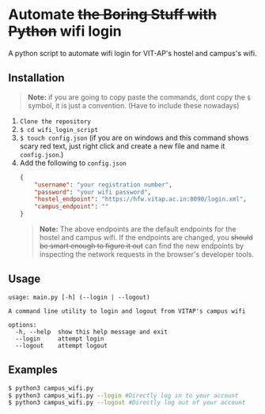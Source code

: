# Automate ~~the Boring Stuff with Python~~ wifi login

A python script to automate wifi login for VIT-AP's hostel and campus's wifi.

## Installation

> **Note:** if you are going to copy paste the commands, dont copy the `$` symbol, it is just a convention. (Have to include these nowadays)

1. `Clone the repository`
2. `$ cd wifi_login_script`
3. `$ touch config.json` (if you are on windows and this command shows scary red text, just right click and create a new file and name it `config.json`.)
5. Add the following to `config.json`
	```json
	{
		"username": "your registration number",
		"password": "your wifi password",
		"hostel_endpoint": "https://hfw.vitap.ac.in:8090/login.xml",
		"campus_endpoint": ""
	}
	```
	> **Note:** The above endpoints are the default endpoints for the hostel and campus wifi. If the endpoints are changed, you ~~should be smart enough to figure it out~~ can find the new endpoints by inspecting the network requests in the browser's developer tools.

## Usage
```
usage: main.py [-h] (--login | --logout)

A command line utility to login and logout from VITAP's campus wifi

options:
  -h, --help  show this help message and exit
  --login     attempt login
  --logout    attempt logout
```

## Examples
```bash
$ python3 campus_wifi.py
$ python3 campus_wifi.py --login #Directly log in to your account
$ python3 campus_wifi.py --logout #Directly log out of your account
```